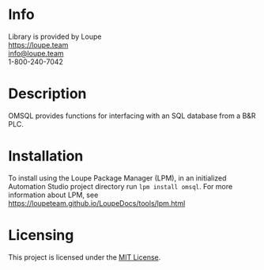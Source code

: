 # Info
Library is provided by Loupe  
https://loupe.team  
info@loupe.team  
1-800-240-7042  

# Description
OMSQL provides functions for interfacing with an SQL database from a B&R PLC. 

# Installation
To install using the Loupe Package Manager (LPM), in an initialized Automation Studio project directory run `lpm install omsql`. For more information about LPM, see https://loupeteam.github.io/LoupeDocs/tools/lpm.html

# Licensing
This project is licensed under the [MIT License](LICENSE).